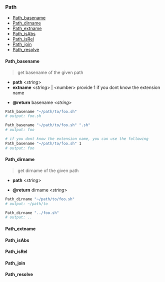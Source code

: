 ### Path

- [Path_basename](#Path_basename)
- [Path_dirname](#Path_dirname)
- [Path_extname](#Path_extname)
- [Path_isAbs](#Path_isAbs)
- [Path_isRel](#Path_isRel)
- [Path_join](#Path_join)
- [Path_resolve](#Path_resolve)

#### Path_basename

> get basename of the given path

- **path** \<*string*\>
- **extname** \<*string*\> | \<number\> provide 1 if you dont know the extension name

+ **@return** basename \<*string*\>

```sh
Path_basename "~/path/to/foo.sh"
# output: foo.sh

Path_basename "~/path/to/foo.sh" ".sh"
# output: foo

# if you dont know the extension name, you can use the following
Path_basename "~/path/to/foo.sh" 1
# output: foo
```

#### Path_dirname

> get dirname of the given path

- **path** \<*string*\>

+ **@return** dirname \<*string*\>

```sh
Path_dirname "~/path/to/foo.sh"
# output: ~/path/to

Path_dirname "../foo.sh"
# output: ..
```

#### Path_extname

#### Path_isAbs

#### Path_isRel

#### Path_join

#### Path_resolve